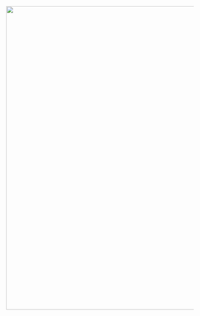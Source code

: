 <img title="" src="file:///Users/apple/Library/Application%20Support/marktext/images/2022-10-18-10-26-22-image.png" alt="" width="813">


